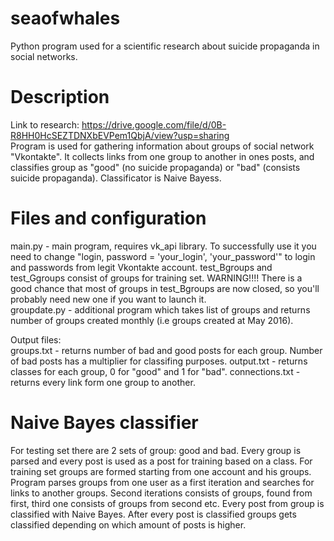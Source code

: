 # seaofwhales
Python program used for a scientific research about suicide propaganda in social networks.  

# Description  
Link to research: https://drive.google.com/file/d/0B-R8HH0HcSEZTDNXbEVPem1QbjA/view?usp=sharing  
Program is used for gathering information about groups of social network "Vkontakte". It collects links from one group to another in ones posts, and classifies group as "good" (no suicide propaganda) or "bad" (consists suicide propaganda). Classificator is Naive Bayess.


# Files and configuration
main.py - main program, requires vk_api library. To successfully use it you need to change "login, password = 'your_login', 'your_password'" to login and passwords from legit Vkontakte account. 
test_Bgroups and test_Ggroups consist of groups for training set. WARNING!!!! There is a good chance that most of groups in test_Bgroups are now closed, so you'll probably need new one if you want to launch it.  
groupdate.py - additional program which takes list of groups and returns number of groups created monthly (i.e groups created at May 2016).

Output files:  
groups.txt - returns number of bad and good posts for each group. Number of bad posts has a multiplier for classifing purposes.
output.txt - returns classes for each group, 0 for "good" and 1 for "bad".
connections.txt - returns every link form one group to another.

# Naive Bayes classifier
For testing set there are 2 sets of group: good and bad. Every group is parsed and every post is used as a post for training based on a class.
For training set groups are formed starting from one account and his groups. Program parses groups from one user as a first iteration and searches for links to another groups. Second iterations consists of groups, found from first, third one consists of groups from second etc. Every post from group is classified with Naive Bayes. After every post is classified groups gets classified depending on which amount of posts is higher. 
